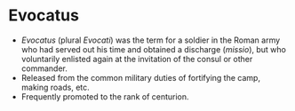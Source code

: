 Evocatus
========

* _Evocatus_ (plural _Evocati_) was the term for a soldier in the Roman army who had served out his time and obtained a discharge (_missio_), but who voluntarily enlisted again at the invitation of the consul or other commander.
* Released from the common military duties of fortifying the camp, making roads, etc.
* Frequently promoted to the rank of centurion.

